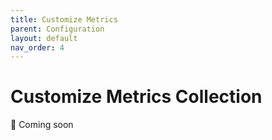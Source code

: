 ```yaml
---
title: Customize Metrics
parent: Configuration
layout: default
nav_order: 4
---
```


# Customize Metrics Collection

🚧 Coming soon
